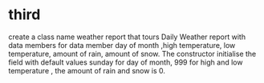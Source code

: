 # third
create a class name weather report that tours Daily Weather report with data members for data member day of month ,high temperature, low temperature, amount of rain, amount of snow. The constructor initialise the field with default values sunday for day of month, 999 for high and low temperature , the amount of rain and snow is 0.  
